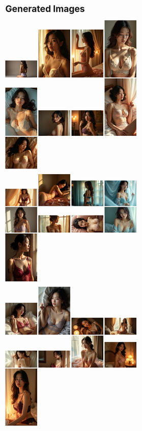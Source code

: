 # Generated Images



<img src="2025_07_11_01.webp" width="100"/> <img src="2025_07_11_02.webp" width="100"/> <img src="2025_07_11_03.webp" width="100"/> <img src="2025_07_11_04.webp" width="100"/> <img src="2025_07_11_05.webp" width="100"/> <img src="2025_07_11_06.webp" width="100"/> <img src="2025_07_11_07.webp" width="100"/> <img src="2025_07_11_08.webp" width="100"/> <img src="2025_07_11_09.webp" width="100"/>

<img src="2025_07_11_10.webp" width="100"/> <img src="2025_07_11_11.webp" width="100"/> <img src="2025_07_11_12.webp" width="100"/> <img src="2025_07_11_13.webp" width="100"/> <img src="2025_07_11_14.webp" width="100"/> <img src="2025_07_11_15.webp" width="100"/> <img src="2025_07_11_16.webp" width="100"/> <img src="2025_07_11_17.webp" width="100"/> <img src="2025_07_11_18.webp" width="100"/>

<img src="2025_07_11_19.webp" width="100"/> <img src="2025_07_11_20.webp" width="100"/> <img src="2025_07_11_21.webp" width="100"/> <img src="2025_07_11_22.webp" width="100"/> <img src="2025_07_11_23.webp" width="100"/> <img src="2025_07_11_24.webp" width="100"/> <img src="2025_07_11_25.webp" width="100"/> <img src="2025_07_11_26.webp" width="100"/> <img src="2025_07_11_27.webp" width="100"/>
